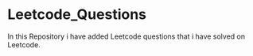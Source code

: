 # Leetcode_Questions

In this Repository i have added Leetcode questions that i have solved on Leetcode.
